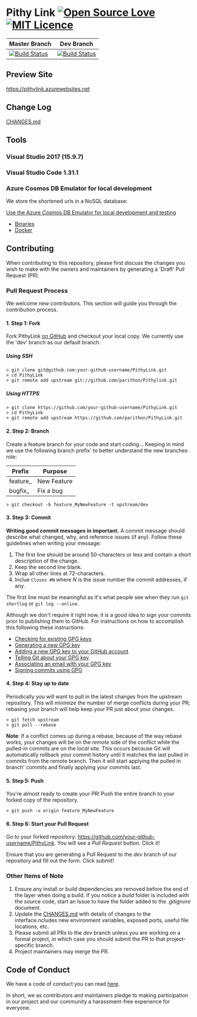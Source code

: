 # Pithy Link [![Open Source Love](https://badges.frapsoft.com/os/v1/open-source.svg?v=103)](https://github.com/ellerbrock/open-source-badges/) [![MIT Licence](https://badges.frapsoft.com/os/mit/mit.svg?v=103)](https://opensource.org/licenses/mit-license.php)

Master Branch | Dev Branch
------ | ---
[![Build Status](https://dev.azure.com/parithon/PithyLink/_apis/build/status/parithon.PithyLink?branchName=master)](https://dev.azure.com/parithon/PithyLink/_build/latest?definitionId=47&branchName=master)|[![Build Status](https://dev.azure.com/parithon/PithyLink/_apis/build/status/parithon.PithyLink?branchName=dev)](https://dev.azure.com/parithon/PithyLink/_build/latest?definitionId=47&branchName=dev)


## Preview Site

https://pithylink.azurewebsites.net

## Change Log

[CHANGES.md](CHANGES.md)

## Tools

### Visual Studio 2017 (15.9.7)

### Visual Studio Code 1.31.1

### Azure Cosmos DB Emulator for local development

We store the shortened urls in a NoSQL database:

[Use the Azure Cosmos DB Emulator for local development and testing](https://docs.microsoft.com/en-us/azure/cosmos-db/local-emulator)

- [Binaries](https://aka.ms/cosmosdb-emulator)
- [Docker](https://hub.docker.com/r/microsoft/azure-cosmosdb-emulator/)

## Contributing

When contributing to this repository, please first discuss the changes you wish to make with the owners and maintainers by generating a 'Draft' Pull Request (PR).

### Pull Request Process

We welcome new contributors. This section will guide you through the contribution process.

#### 1. Step 1: Fork

Fork PithyLink [on GitHub](https://github.com/parithon/PithyLink) and checkout your local copy. We currently use the 'dev' branch as our default branch.

##### Using SSH

```
> git clone git@github.com:your-github-username/PithyLink.git
> cd PithyLink
> git remote add upstream git://github.com/parithon/Pithylink.git
```

##### Using HTTPS

```
> git clone https://github.com/your-github-username/PithyLink.git
> cd PithyLink
> git remote add upstream https://github.com/parithon/PithyLink.git
```

#### 2. Step 2: Branch

Create a feature branch for your code and start coding... Keeping in mind we use the following branch prefix' to better understand the new branches role:

Prefix | Purpose
--- | -------
feature_ | New Feature
bugfix_ | Fix a bug

```
> git checkout -b feature_MyNewFeature -t upstream/dev
```

#### 3. Step 3: Commit

**Writing good commit messages in important.** A commit message should describe what changed, why, and reference issues (if any). Follow these guidelines when writing your message:

1. The first line should be around 50-characters or less and contain a short description of the change.
2. Keep the second line blank.
3. Wrap all other lines at 72-characters.
4. Inclue ```Closes #N``` where *N* is the issue number the commit addresses, if any.

The first line must be meaningful as it's what people see when they run ```git shortlog``` or ```git log --online```.

Although we don't require it right now, it is a good idea to sign your commits prior to publishing them to GitHub. For instructions on how to accomplish this following these instructions:

- [Checking for existing GPG keys](https://help.github.com/articles/checking-for-existing-gpg-keys)
- [Generating a new GPG key](https://help.github.com/articles/generating-a-new-gpg-key/)
- [Adding a new GPG key to your GitHub account](https://help.github.com/articles/adding-a-new-gpg-key-to-your-github-account/)
- [Telling Git about your GPG key](https://help.github.com/articles/telling-git-about-your-gpg-key)
- [Associating an email with your GPG key](https://help.github.com/articles/associating-an-email-with-your-gpg-key)
- [Signing commits using GPG](https://help.github.com/articles/signing-commits-using-gpg/)

#### 4. Step 4: Stay up to date

Periodically you will want to pull in the latest changes from the upstream repository. This will minimize the number of merge conflicts during your PR; rebasing your branch will help keep your PR just about your changes.

```
> git fetch upstream
> git pull --rebase
```

**Note**: If a conflict comes up during a rebase, because of the way rebase works, your changes will be on the *remote* side of the conflict while the pulled-in commits are on the *local* site. This occurs because Git will automatically rollback your commit history until it matches the last pulled in commits from the remote branch. Then it will start applying the pulled in branch' commits and finally applying your commits last.

#### 5. Step 5: Push

You're almost ready to create your PR! Push the entire branch to your forked copy of the repository.

```
> git push -u origin feature_MyNewFeature
```

#### 6. Step 6: Start your Pull Request

Go to your forked repository: https://github.com/your-github-username/PithyLink. You will see a *Pull Request* button. Click it!

Ensure that you are generating a Pull Request to the *dev* branch of our repository and fill out the form. Click submit!

### Other Items of Note

1. Ensure any install or build dependencies are removed before the end of the layer when doing a build. If you notice a *build* folder is included with the source code, start an Issue to have the folder added to the *.gitignore* document.
2. Update the [CHANGES.md](CHANGES.md) with details of changes to the interface.ncludes new environment variables, exposed ports, useful file locations, etc.
3. Please submit all PRs to the *dev* branch unless you are working on a formal project, in which case you should submit the PR to that project-specific branch.
4. Project maintainers may merge the PR.

## Code of Conduct

We have a code of conduct you can read [here](CODE-OF-CONDUCT.md).

In short,  we as contributors and maintainers pledge to making participation in our project and our community a harassment-free experience for everyone.

